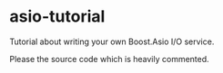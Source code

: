 # asio-tutorial

Tutorial about writing your own Boost.Asio I/O service.

Please the source code which is heavily commented.
